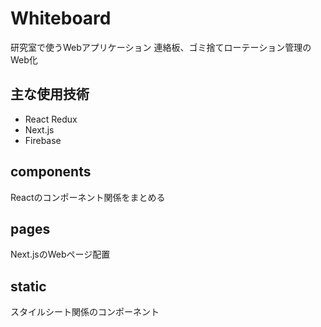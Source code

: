 # Whiteboard
研究室で使うWebアプリケーション
連絡板、ゴミ捨てローテーション管理のWeb化
## 主な使用技術
- React Redux
- Next.js
- Firebase
## components
Reactのコンポーネント関係をまとめる
## pages
Next.jsのWebページ配置
## static
スタイルシート関係のコンポーネント
